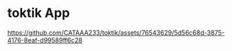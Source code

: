 # toktik App
https://github.com/CATAAA233/toktik/assets/76543629/5d56c68d-3875-4176-8eaf-d99589ff6c28
 
